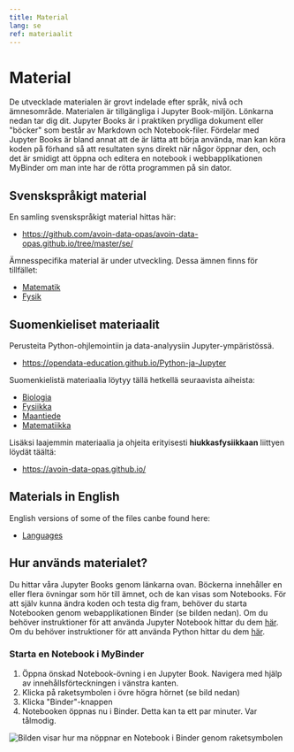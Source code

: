 ```yaml
---
title: Material
lang: se
ref: materiaalit
---
```


# Material

De utvecklade materialen är grovt indelade efter språk, nivå och ämnesområde.
Materialen är tillgängliga i Jupyter Book-miljön. Lönkarna nedan tar dig dit.
Jupyter Books är i praktiken prydliga dokument eller "böcker" som består av Markdown och Notebook-filer.
Fördelar med Jupyter Books är bland annat att de är lätta att börja använda, man kan köra koden på förhand så att resultaten syns direkt när någor öppnar den,
och det är smidigt att öppna och editera en notebook i webbapplikationen MyBinder om man inte har de rötta programmen på sin dator.

## Svenskspråkigt material

En samling svenskspråkigt material hittas här:
- <a href="avoin-data-opas.github.io/se/" target="_blank">https://github.com/avoin-data-opas/avoin-data-opas.github.io/tree/master/se/</a>

Ämnesspecifika material är under utveckling. Dessa ämnen finns för tillfället:
- <a href="https://opendata-education.github.io/se_Matematik/intro.html" target="_blank">Matematik</a>
- <a href="https://opendata-education.github.io/se_Fysik/intro.html" target="_blank">Fysik</a>


## Suomenkieliset materiaalit

Perusteita Python-ohjlemointiin ja data-analyysiin Jupyter-ympäristössä.
- <a href="https://opendata-education.github.io/Python-ja-Jupyter" target="_blank">https://opendata-education.github.io/Python-ja-Jupyter</a>

Suomenkielistä materiaalia löytyy tällä hetkellä seuraavista aiheista:
- <a href="https://opendata-education.github.io/Biologia" target="_blank">Biologia</a>
- <a href="https://opendata-education.github.io/Fysiikka" target="_blank">Fysiikka</a>
- <a href="https://opendata-education.github.io/Maantiede" target="_blank">Maantiede</a>
- <a href="https://opendata-education.github.io/Matematiikka" target="_blank">Matematiikka</a>

Lisäksi laajemmin materiaalia ja ohjeita erityisesti **hiukkasfysiikkaan** liittyen löydät täältä:
- <a href="https://avoin-data-opas.github.io/" target="_blank">https://avoin-data-opas.github.io/</a>

## Materials in English


English versions of some of the files canbe found here:
- <a href="https://opendata-education.github.io/Languages" target="_blank">Languages</a>

## Hur används materialet?

Du hittar våra Jupyter Books genom länkarna ovan.
Böckerna innehåller en eller flera övningar som hör till ämnet, och de kan visas som Notebooks.
För att själv kunna ändra koden och testa dig fram, behöver du starta Notebooken genom webapplikationen Binder (se bilden nedan).
Om du behöver instruktioner för att använda Jupyter Notebook hittar du dem [här](/se/jupyter/jupyter-aloitus.html).
Om du behöver instruktioner för att använda Python hittar du dem [här](/se/jupyter/python.html).


### Starta en Notebook i MyBinder

1. Öppna önskad Notebook-övning i en Jupyter Book. Navigera med hjälp av innehållsförteckningen i vänstra kanten.
1. Klicka på raketsymbolen i övre högra hörnet (se bild nedan)
1. Klicka "Binder"-knappen
1. Notebooken öppnas nu i Binder. Detta kan ta ett par minuter. Var tålmodig.


![Bilden visar hur ma nöppnar en Notebook i Binder genom raketsymbolen](/assets/img/jupyter-book-example.png)
